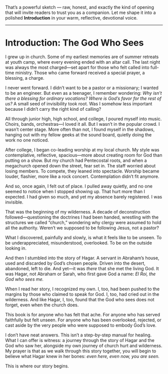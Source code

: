 That’s a powerful sketch — raw, honest, and exactly the kind of opening that will invite readers to trust you as a companion. Let me shape it into a polished **Introduction** in your warm, reflective, devotional voice.

---

# **Introduction: The God Who Sees**

I grew up in church. Some of my earliest memories are of summer retreats at youth camp, where every evening ended with an altar call. The last night was always the most charged—set apart for those who felt called into full-time ministry. Those who came forward received a special prayer, a blessing, a charge.

I never went forward. I didn’t want to be a pastor or a missionary; I wanted to be an engineer. But even as a teenager, I remember wondering: *Why isn’t there a blessing for ordinary vocations? Where is God’s favor for the rest of us?* A small seed of invisibility took root. Was I somehow less important because I didn’t carry the right kind of calling?

All through junior high, high school, and college, I poured myself into music. Choirs, bands, orchestras—I loved it all. But I wasn’t in the popular crowd. I wasn’t center stage. More often than not, I found myself in the shadows, hanging out with my fellow geeks at the sound board, quietly doing the work no one noticed.

After college, I began co-leading worship at my local church. My style was contemplative, reflective, spacious—more about creating room for God than putting on a show. But my church had Pentecostal roots, and when a megachurch opened down the street, fear set in. The staff worried about losing members. To compete, they leaned into spectacle. Worship became louder, flashier, more like a rock concert. Contemplation didn’t fit anymore.

And so, once again, I felt out of place. I pulled away quietly, and no one seemed to notice when I stopped showing up. That hurt more than I expected. I had given so much, and yet my absence barely registered. I was invisible.

That was the beginning of my wilderness. A decade of deconstruction followed—questioning the doctrines I had been handed, wrestling with the structures we called “church,” wondering why clergy were assumed to hold all the authority. Weren’t we supposed to be following Jesus, not a pastor?

What I discovered, painfully and slowly, is what it feels like to be unseen. To be underappreciated, misunderstood, overlooked. To be on the outside looking in.

And then I stumbled into the story of Hagar. A servant in Abraham’s house, used and discarded by God’s chosen people. Driven into the desert, abandoned, left to die. And yet—it was *there* that she met the living God. It was Hagar, not Abraham or Sarah, who first gave God a name: *El Roi, the God who sees me.*

When I read her story, I recognized my own. I, too, had been pushed to the margins by those who claimed to speak for God. I, too, had cried out in the wilderness. And like Hagar, I, too, found that the God who sees does not forget, even when the church does.

This book is for anyone who has felt that ache. For anyone who has served faithfully but felt unseen. For anyone who has been overlooked, rejected, or cast aside by the very people who were supposed to embody God’s love.

I don’t have neat answers. This isn’t a step-by-step manual for healing. What I can offer is witness: a journey through the story of Hagar and the God who saw her, alongside my own journey of church hurt and wilderness. My prayer is that as we walk through this story together, you will begin to believe what Hagar knew in her bones: *even here, even now, you are seen.*

This is where our story begins.

